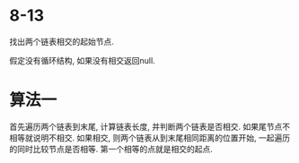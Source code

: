 # 8-13

找出两个链表相交的起始节点.

假定没有循环结构, 如果没有相交返回null.

# 算法一

首先遍历两个链表到末尾, 计算链表长度, 并判断两个链表是否相交.
如果尾节点不相等就说明不相交.
如果相交, 则两个链表从到末尾相同距离的位置开始, 一起遍历的同时比较节点是否相等.
第一个相等的点就是相交的起点.